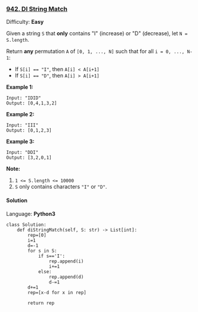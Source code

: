 ### [942\. DI String Match](https://leetcode.com/problems/di-string-match/)

Difficulty: **Easy**


Given a string `S` that **only** contains "I" (increase) or "D" (decrease), let `N = S.length`.

Return **any** permutation `A` of `[0, 1, ..., N]` such that for all `i = 0, ..., N-1`:

*   If `S[i] == "I"`, then `A[i] < A[i+1]`
*   If `S[i] == "D"`, then `A[i] > A[i+1]`

**Example 1:**

```
Input: "IDID"
Output: [0,4,1,3,2]
```


**Example 2:**

```
Input: "III"
Output: [0,1,2,3]
```


**Example 3:**

```
Input: "DDI"
Output: [3,2,0,1]
```


**Note:**

1.  `1 <= S.length <= 10000`
2.  `S` only contains characters `"I"` or `"D"`.


#### Solution

Language: **Python3**

```python3
class Solution:
    def diStringMatch(self, S: str) -> List[int]:
        rep=[0]
        i=1
        d=-1
        for s in S:
            if s=='I':
                rep.append(i)
                i+=1
            else:
                rep.append(d)
                d-=1
        d+=1
        rep=[x-d for x in rep]
        
        return rep
```